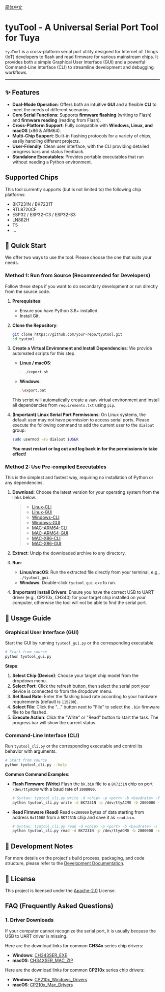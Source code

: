[简体中文](README_zh.md)

# tyuTool - A Universal Serial Port Tool for Tuya

`tyuTool` is a cross-platform serial port utility designed for Internet of Things (IoT) developers to flash and read firmware for various mainstream chips. It provides both a simple Graphical User Interface (GUI) and a powerful Command-Line Interface (CLI) to streamline development and debugging workflows.

---

## ✨ Features

- **Dual-Mode Operation**: Offers both an intuitive **GUI** and a flexible **CLI** to meet the needs of different scenarios.
- **Core Serial Functions**: Supports **firmware flashing** (writing to Flash) and **firmware reading** (reading from Flash).
- **Cross-Platform Support**: Fully compatible with **Windows, Linux, and macOS** (x86 & ARM64).
- **Multi-Chip Support**: Built-in flashing protocols for a variety of chips, easily handling different projects.
- **User-Friendly**: Clean user interface, with the CLI providing detailed progress bars and status feedback.
- **Standalone Executables**: Provides portable executables that run without needing a Python environment.

## Supported Chips

This tool currently supports (but is not limited to) the following chip platforms:

- BK7231N / BK7231T
- RTL8720CF
- ESP32 / ESP32-C3 / ESP32-S3
- LN882H
- T5
- ...

## 🚀 Quick Start

We offer two ways to use the tool. Please choose the one that suits your needs.

### Method 1: Run from Source (Recommended for Developers)

Follow these steps if you want to do secondary development or run directly from the source code.

1.  **Prerequisites**:
    - Ensure you have Python 3.8+ installed.
    - Install Git.

2.  **Clone the Repository**:
    ```bash
    git clone https://github.com/your-repo/tyutool.git
    cd tyutool
    ```

3.  **Create a Virtual Environment and Install Dependencies**:
    We provide automated scripts for this step.
    - **Linux / macOS**:
      ```bash
      . ./export.sh
      ```
    - **Windows**:
      ```bash
      .\export.bat
      ```
    This script will automatically create a `venv` virtual environment and install all dependencies from `requirements.txt` using `pip`.

4.  **(Important) Linux Serial Port Permissions**:
    On Linux systems, the default user may not have permission to access serial ports. Please execute the following command to add the current user to the `dialout` group:
    ```bash
    sudo usermod -aG dialout $USER
    ```
    **You must restart or log out and log back in for the permissions to take effect!**

### Method 2: Use Pre-compiled Executables

This is the simplest and fastest way, requiring no installation of Python or any dependencies.

1.  **Download**: Choose the latest version for your operating system from the links below.

    > - [Linux-CLI](https://images.tuyacn.com/smart/embed/package/vscode/data/ide_serial/tyutool_cli.tar.gz)
    > - [Linux-GUI](https://images.tuyacn.com/smart/embed/package/vscode/data/ide_serial/tyutool_gui.tar.gz)
    > - [Windows-CLI](https://images.tuyacn.com/smart/embed/package/vscode/data/ide_serial/win_tyutool_cli.tar.gz)
    > - [Windows-GUI](https://images.tuyacn.com/smart/embed/package/vscode/data/ide_serial/win_tyutool_gui.tar.gz)
    > - [MAC-ARM64-CLI](https://images.tuyacn.com/smart/embed/package/vscode/data/ide_serial/darwin_arm64_tyutool_cli.tar.gz)
    > - [MAC-ARM64-GUI](https://images.tuyacn.com/smart/embed/package/vscode/data/ide_serial/darwin_arm64_tyutool_gui.tar.gz)
    > - [MAC-X86-CLI](https://images.tuyacn.com/smart/embed/package/vscode/data/ide_serial/darwin_x86_tyutool_cli.tar.gz)
    > - [MAC-X86-GUI](https://images.tuyacn.com/smart/embed/package/vscode/data/ide_serial/darwin_x86_tyutool_gui.tar.gz)

2.  **Extract**: Unzip the downloaded archive to any directory.
3.  **Run**:
    - **Linux/macOS**: Run the extracted file directly from your terminal, e.g., `./tyutool_gui`.
    - **Windows**: Double-click `tyutool_gui.exe` to run.
4.  **(Important) Install Drivers**: Ensure you have the correct USB to UART driver (e.g., CP210x, CH340) for your target chip installed on your computer, otherwise the tool will not be able to find the serial port.

## 📖 Usage Guide

### Graphical User Interface (GUI)

Start the GUI by running `tyutool_gui.py` or the corresponding executable.

```bash
# Start from source
python tyutool_gui.py
```

**Steps**:
1.  **Select Chip (Device)**: Choose your target chip model from the dropdown menu.
2.  **Select Port**: Click the refresh button, then select the serial port your device is connected to from the dropdown menu.
3.  **Set Baud Rate**: Enter the flashing baud rate according to your hardware requirements (default is `115200`).
4.  **Select File**: Click the "..." button next to "File" to select the `.bin` firmware file to be flashed.
5.  **Execute Action**: Click the "Write" or "Read" button to start the task. The progress bar will show the current status.

### Command-Line Interface (CLI)

Run `tyutool_cli.py` or the corresponding executable and control its behavior with arguments.

```bash
# Start from source
python tyutool_cli.py --help
```

**Common Command Examples**:

- **Flash Firmware (Write)**
  Flash the `bk.bin` file to a `BK7231N` chip on port `/dev/ttyACM0` with a baud rate of `2000000`.
  ```bash
  # Syntax: tyutool_cli.py write -d <chip> -p <port> -b <baudrate> -f <filepath>
  python tyutool_cli.py write -d BK7231N -p /dev/ttyACM0 -b 2000000 -f ./bk.bin
  ```

- **Read Firmware (Read)**
  Read `0x200000` bytes of data starting from address `0x11000` from a `BK7231N` chip and save it as `read.bin`.
  ```bash
  # Syntax: tyutool_cli.py read -d <chip> -p <port> -b <baudrate> -s <start_address> -l <length> -f <save_path>
  python tyutool_cli.py read -d BK7231N -p /dev/ttyACM0 -b 2000000 -s 0x11000 -l 0x200000 -f read.bin
  ```

## 📝 Development Notes

For more details on the project's build process, packaging, and code structure, please refer to the [Development Documentation](tools/develop.md).

## 📄 License

This project is licensed under the [Apache-2.0](LICENSE) License.

## FAQ (Frequently Asked Questions)

### 1. Driver Downloads

If your computer cannot recognize the serial port, it is usually because the USB to UART driver is missing.

Here are the download links for common **CH34x** series chip drivers:

- **Windows**: [CH343SER_EXE](https://www.wch.cn/downloads/ch343ser_exe.html)
- **macOS**: [CH34XSER_MAC_ZIP](https://www.wch.cn/downloads/CH34XSER_MAC_ZIP.html)

Here are the download links for common **CP210x** series chip drivers:

- **Windows**: [CP210x_Windows_Drivers](https://www.silabs.com/documents/public/software/CP210x_Windows_Drivers.zip)
- **macOS**: [CP210x_Mac_Drivers](https://www.silabs.com/documents/public/software/Mac_OSX_VCP_Driver.zip)
